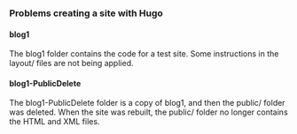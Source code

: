### Problems creating a site with Hugo 
#### blog1 
The blog1 folder contains the code for a test site. Some instructions in the layout/ files are not being applied.
#### blog1-PublicDelete
The blog1-PublicDelete folder is a copy of blog1, and then the public/ folder was deleted. When the site was rebuilt, the public/ folder no longer contains the HTML and XML files.